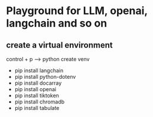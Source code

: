 # Playground for LLM, openai, langchain and so on


## create a virtual environment
control + p --> python create venv

- pip install langchain
- pip install python-dotenv
- pip install docarray
- pip install openai
- pip install tiktoken
- pip install chromadb
- pip install tabulate
